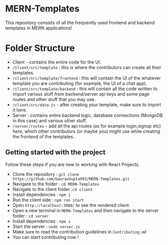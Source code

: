 # MERN-Templates

This repository consists of all the frequently used frontend and backend templates in MERN applications!


# Folder Structure

 - Client - contains the entire code for the UI.
 -  `/client/src/template` : this is where the contributors can create all their templates.
 - `/client/src/template/frontend` : this will contain the UI of the whatever template you are contributing (for example, the UI of a chat app).
 - `/client/src/template/backend` :  this will contain all the code written to import various stuff from backend/server api keys and some page routes and other stuff that you may use.
 - `/client/src/data.js` - after creating your template, make sure to import it here.
 - Server : contains entire backend logic, database connections (MongoDB in this case) and various other stuff.
 - `/server/routes` - add all the api routes (as for example login,signup etc) here, which other contributors (or maybe you) might use while creating the frontend of the templates.
 
## Getting started with the project

Follow these steps if you are new to working with React Projects.

 - Clone the repository : `git clone https://github.com/GauravGupta993/MERN-Templates.git `
 - Navigate to the folder : `cd MERN-Templates`
 - Navigate to the client folder  :`cd client`
 - Install dependencies : `npm i`
 - Run the client side : `npm run start`
 - Open `http://localhost:3000/` to see the rendered client.
 - Open a new terminal in `MERN-Templates` and then navigate to the server folder : `cd server` 
 - Install dependencies : `npm i`
 - Start the server : `node server.js`
 - Make sure to read the contribution guidelines in `Contributing.md`
 - You can start contributing now !
